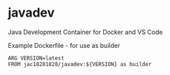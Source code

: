 # javadev

Java Development Container for Docker and VS Code

Example Dockerfile - for use as builder

```
ARG VERSION=latest
FROM jac18281828/javadev:${VERSION} as builder
```
